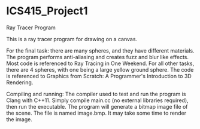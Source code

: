 # ICS415_Project1
Ray Tracer Program

This is a ray tracer program for drawing on a canvas.



For the final task: there are many spheres, and they have different materials. The program performs anti-aliasing and creates fuzz and blur like effects. Most code is referenced to Ray Tracing in One Weekend.
For all other tasks, there are 4 spheres, with one being a large yellow ground sphere. The code is referenced to Graphics from Scratch: A Programmer's Introduction to 3D Rendering.

Compiling and running:
	The compiler used to test and run the program is Clang with C++11.
	Simply compile main.cc (no external libraries required), then run the executable. The program will generate a bitmap image file of the scene. The file is named image.bmp. It may take some time to render the image.
